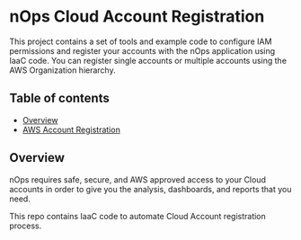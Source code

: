 # nOps Cloud Account Registration
This project contains a set of tools and example code to configure IAM permissions and register your accounts with the nOps application using IaaC code. You can register single accounts or multiple accounts using the AWS Organization hierarchy.

## Table of contents
- [Overview](#overview)
- [AWS Account Registration](nops-aws-account-register/README.md)


## Overview
nOps requires safe, secure, and AWS approved access to your Cloud accounts in order to give you the analysis, dashboards, and reports that you need.

This repo contains IaaC code to automate Cloud Account registration process.
